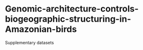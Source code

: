 # Genomic-architecture-controls-biogeographic-structuring-in-Amazonian-birds
Supplementary datasets
